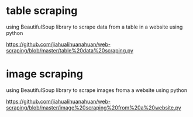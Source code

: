 # table scraping
using BeautifulSoup library to scrape data from a table in a website using python

https://github.com/jiahualihuanahuan/web-scraping/blob/master/table%20data%20scraping.py


# image scraping
using BeautifulSoup library to scrape images froma a website using python

https://github.com/jiahualihuanahuan/web-scraping/blob/master/image%20scraping%20from%20a%20website.py


